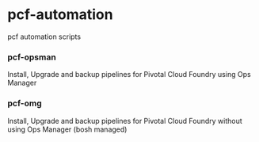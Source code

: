 # pcf-automation
pcf automation scripts  
### pcf-opsman
Install, Upgrade and backup pipelines for Pivotal Cloud Foundry using Ops Manager 
### pcf-omg
Install, Upgrade and backup pipelines for Pivotal Cloud Foundry without using Ops Manager (bosh managed)
